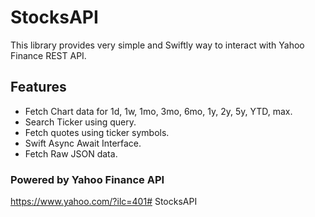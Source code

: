 # StocksAPI

This library provides very simple and Swiftly way to interact with Yahoo Finance REST API.

## Features
- Fetch Chart data for 1d, 1w, 1mo, 3mo, 6mo, 1y, 2y, 5y, YTD, max.
- Search Ticker using query.
- Fetch quotes using ticker symbols.
- Swift Async Await Interface.
- Fetch Raw JSON data.

### Powered by Yahoo Finance API
https://www.yahoo.com/?ilc=401# StocksAPI
